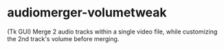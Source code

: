 # audiomerger-volumetweak
(Tk GUI) Merge 2 audio tracks within a single video file, while customizing the 2nd track's volume before merging.
